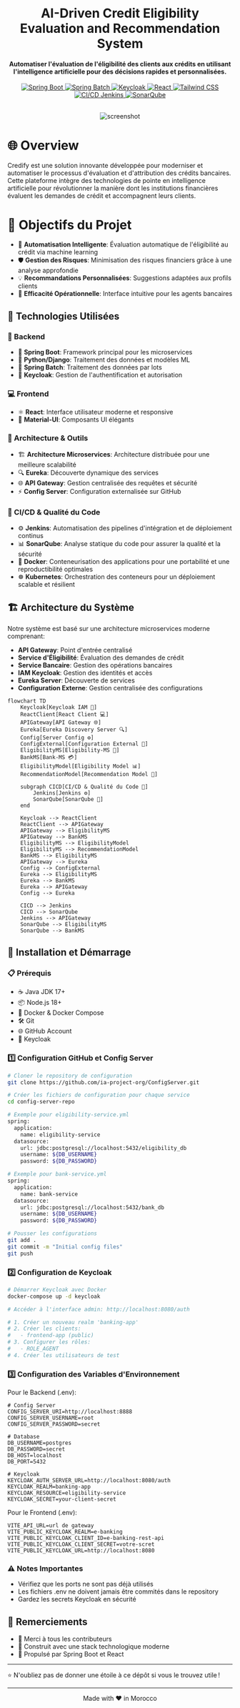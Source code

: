
<h1 align="center">
  <br>
   AI-Driven Credit Eligibility Evaluation and Recommendation System
  <br>
</h1>

<h4 align="center"> Automatiser l'évaluation de l'éligibilité des clients aux crédits en utilisant l'intelligence artificielle pour des décisions rapides et personnalisées.</h4>

<div align="center">
  <a href="https://spring.io/projects/spring-boot">
    <img src="https://img.shields.io/badge/Spring%20Boot-6DB33F?style=for-the-badge&logo=spring&logoColor=white" alt="Spring Boot">
  </a>
  <a href="https://spring.io/projects/spring-batch">
    <img src="https://img.shields.io/badge/Spring%20Batch-007396?style=for-the-badge&logo=java&logoColor=white" alt="Spring Batch">
  </a>
  <a href="https://www.keycloak.org/">
    <img src="https://img.shields.io/badge/Keycloak-3474EB?style=for-the-badge&logo=keycloak&logoColor=white" alt="Keycloak">
  </a>
  <a href="https://reactjs.org">
    <img src="https://img.shields.io/badge/React-61DAFB?style=for-the-badge&logo=react&logoColor=white" alt="React">
  </a>
  <a href="https://tailwindcss.com/">
    <img src="https://img.shields.io/badge/Tailwind%20CSS-06B6D4?style=for-the-badge&logo=tailwindcss&logoColor=white" alt="Tailwind CSS">
  </a>
  <a href="https://www.jenkins.io/">
    <img src="https://img.shields.io/badge/CI/CD-Jenkins-D24939?style=for-the-badge&logo=jenkins&logoColor=white" alt="CI/CD Jenkins">
  </a>
  <a href="https://www.sonarqube.org/">
    <img src="https://img.shields.io/badge/Code%20Quality-SonarQube-4E9BCD?style=for-the-badge&logo=sonarqube&logoColor=white" alt="SonarQube">
  </a>
</div>


<br/>
<p align="center">
  <img src="https://res.cloudinary.com/dlkvn0fpz/image/upload/v1736289611/pfsfiles/bhzijb4pse3wksvuqj77.gif" alt="screenshot">
</p>

# 🌐 Overview

Credify est une solution innovante développée pour moderniser et automatiser le processus d'évaluation et d'attribution des crédits bancaires. Cette plateforme intègre des technologies de pointe en intelligence artificielle pour révolutionner la manière dont les institutions financières évaluent les demandes de crédit et accompagnent leurs clients.

# 🎯 Objectifs du Projet

- 🤖 **Automatisation Intelligente**: Évaluation automatique de l'éligibilité au crédit via machine learning
- 🛡️ **Gestion des Risques**: Minimisation des risques financiers grâce à une analyse approfondie
- 💡 **Recommandations Personnalisées**: Suggestions adaptées aux profils clients
- 🎯 **Efficacité Opérationnelle**: Interface intuitive pour les agents bancaires

## 🔧 Technologies Utilisées

### 🎯 Backend
- 🍃 **Spring Boot**: Framework principal pour les microservices
- 🐍 **Python/Django**: Traitement des données et modèles ML
- 🔄 **Spring Batch**: Traitement des données par lots
- 🔐 **Keycloak**: Gestion de l'authentification et autorisation

### 💻 Frontend
- ⚛️ **React**: Interface utilisateur moderne et responsive
- 🎨 **Material-UI**: Composants UI élégants

### 🔨 Architecture & Outils
- 🏗️ **Architecture Microservices**: Architecture distribuée pour une meilleure scalabilité
- 🔍 **Eureka**: Découverte dynamique des services
- 🌐 **API Gateway**: Gestion centralisée des requêtes et sécurité
- ⚡ **Config Server**: Configuration externalisée sur GitHub

### 🚀 CI/CD & Qualité du Code
- ⚙️ **Jenkins**: Automatisation des pipelines d'intégration et de déploiement continus
- 📊 **SonarQube**: Analyse statique du code pour assurer la qualité et la sécurité
- 🐳 **Docker**: Conteneurisation des applications pour une portabilité et une reproductibilité optimales
- ☸️ **Kubernetes**: Orchestration des conteneurs pour un déploiement scalable et résilient

## 🏗️ Architecture du Système

Notre système est basé sur une architecture microservices moderne comprenant:

- **API Gateway**: Point d'entrée centralisé
- **Service d'Éligibilité**: Évaluation des demandes de crédit
- **Service Bancaire**: Gestion des opérations bancaires
- **IAM Keycloak**: Gestion des identités et accès
- **Eureka Server**: Découverte de services
- **Configuration Externe**: Gestion centralisée des configurations
```mermaid
flowchart TD
    Keycloak[Keycloak IAM 🔑]
    ReactClient[React Client 💻]
    APIGateway[API Gateway 🌐]
    Eureka[Eureka Discovery Server 🔍]
    Config[Server Config ⚙️]
    ConfigExternal[Configuration External 📄]
    EligibilityMS[Eligibility-MS 🏦]
    BankMS[Bank-MS 💳]
    EligibilityModel[Eligibility Model 📊]
    RecommendationModel[Recommendation Model 🤖]

    subgraph CICD[CI/CD & Qualité du Code 🚀]
        Jenkins[Jenkins ⚙️]
        SonarQube[SonarQube 🧹]
    end

    Keycloak --> ReactClient
    ReactClient --> APIGateway
    APIGateway --> EligibilityMS
    APIGateway --> BankMS
    EligibilityMS --> EligibilityModel
    EligibilityMS --> RecommendationModel
    BankMS --> EligibilityMS
    APIGateway --> Eureka
    Config --> ConfigExternal
    Eureka --> EligibilityMS
    Eureka --> BankMS
    Eureka --> APIGateway
    Config --> Eureka

    CICD --> Jenkins
    CICD --> SonarQube
    Jenkins --> APIGateway
    SonarQube --> EligibilityMS
    SonarQube --> BankMS

```

## 🚀 Installation et Démarrage

### 📋 Prérequis

- ☕ Java JDK 17+
- 📦 Node.js 18+
- 🐳 Docker & Docker Compose
- 🛠️ Git
- 🌐 GitHub Account
- 🔑 Keycloak

### 1️⃣ Configuration GitHub et Config Server

```bash
# Cloner le repository de configuration
git clone https://github.com/ia-project-org/ConfigServer.git

# Créer les fichiers de configuration pour chaque service
cd config-server-repo

# Exemple pour eligibility-service.yml
spring:
  application:
    name: eligibility-service
  datasource:
    url: jdbc:postgresql://localhost:5432/eligibility_db
    username: ${DB_USERNAME}
    password: ${DB_PASSWORD}

# Exemple pour bank-service.yml
spring:
  application:
    name: bank-service
  datasource:
    url: jdbc:postgresql://localhost:5432/bank_db
    username: ${DB_USERNAME}
    password: ${DB_PASSWORD}

# Pousser les configurations
git add .
git commit -m "Initial config files"
git push
```

### 2️⃣ Configuration de Keycloak

```bash
# Démarrer Keycloak avec Docker
docker-compose up -d keycloak

# Accéder à l'interface admin: http://localhost:8080/auth

# 1. Créer un nouveau realm 'banking-app'
# 2. Créer les clients:
#   - frontend-app (public)
# 3. Configurer les rôles:
#   - ROLE_AGENT
# 4. Créer les utilisateurs de test
```

### 3️⃣ Configuration des Variables d'Environnement

Pour le Backend (.env):
```env
# Config Server
CONFIG_SERVER_URI=http://localhost:8888
CONFIG_SERVER_USERNAME=root
CONFIG_SERVER_PASSWORD=secret

# Database
DB_USERNAME=postgres
DB_PASSWORD=secret
DB_HOST=localhost
DB_PORT=5432

# Keycloak
KEYCLOAK_AUTH_SERVER_URL=http://localhost:8080/auth
KEYCLOAK_REALM=banking-app
KEYCLOAK_RESOURCE=eligibility-service
KEYCLOAK_SECRET=your-client-secret
```

Pour le Frontend (.env):
```env
VITE_API_URL=url de gateway
VITE_PUBLIC_KEYCLOAK_REALM=e-banking
VITE_PUBLIC_KEYCLOAK_CLIENT_ID=e-banking-rest-api
VITE_PUBLIC_KEYCLOAK_CLIENT_SECRET=votre-scret
VITE_PUBLIC_KEYCLOAK_URL=http://localhost:8080
```

### ⚠️ Notes Importantes
- Vérifiez que les ports ne sont pas déjà utilisés
- Les fichiers .env ne doivent jamais être commités dans le repository
- Gardez les secrets Keycloak en sécurité

## 🌟 Remerciements

- 🙏 Merci à tous les contributeurs  
- 💪 Construit avec une stack technologique moderne  
- 🚀 Propulsé par Spring Boot et React  

---  
⭐ N'oubliez pas de donner une étoile à ce dépôt si vous le trouvez utile !  

---
<div align="center">
  Made with ❤️ in Morocco
</div>
